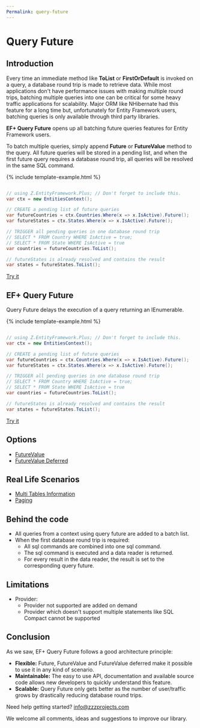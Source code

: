 ```yaml
---
Permalink: query-future
---
```


# Query Future

## Introduction

Every time an immediate method like **ToList** or **FirstOrDefault** is invoked on a query, a database round trip is made to retrieve data. While most applications don't have performance issues with making multiple round trips, batching multiple queries into one can be critical for some heavy traffic applications for scalability. Major ORM like NHibernate had this feature for a long time but, unfortunately for Entity Framework users, batching queries is only available through third party libraries.

**EF+ Query Future** opens up all batching future queries features for Entity Framework users.

To batch multiple queries, simply append **Future** or **FutureValue** method to the query. All future queries will be stored in a pending list, and when the first future query requires a database round trip, all queries will be resolved in the same SQL command.

{% include template-example.html %} 
```csharp

// using Z.EntityFramework.Plus; // Don't forget to include this.
var ctx = new EntitiesContext();

// CREATE a pending list of future queries
var futureCountries = ctx.Countries.Where(x => x.IsActive).Future();
var futureStates = ctx.States.Where(x => x.IsActive).Future();

// TRIGGER all pending queries in one database round trip
// SELECT * FROM Country WHERE IsActive = true;
// SELECT * FROM State WHERE IsActive = true
var countries = futureCountries.ToList();

// futureStates is already resolved and contains the result
var states = futureStates.ToList();

```

[Try it](https://dotnetfiddle.net/NnXMtb)

## EF+ Query Future

Query Future delays the execution of a query returning an IEnumerable.

{% include template-example.html %} 
```csharp

// using Z.EntityFramework.Plus; // Don't forget to include this.
var ctx = new EntitiesContext();

// CREATE a pending list of future queries
var futureCountries = ctx.Countries.Where(x => x.IsActive).Future();
var futureStates = ctx.States.Where(x => x.IsActive).Future();

// TRIGGER all pending queries in one database round trip
// SELECT * FROM Country WHERE IsActive = true;
// SELECT * FROM State WHERE IsActive = true
var countries = futureCountries.ToList();

// futureStates is already resolved and contains the result
var states = futureStates.ToList();

```

[Try it](https://dotnetfiddle.net/NnXMtb)

## Options

 - [FutureValue](options/ef6-query-future-value.md)
 - [FutureValue Deferred](options/ef6-query-future-value-deferred.md)
 
## Real Life Scenarios

 - [Multi Tables Information](scenarios/ef6-query-future-multi-tables-information.md)
 - [Paging](scenarios/ef6-query-future-paging.md)

## Behind the code

 - All queries from a context using query future are added to a batch list.
 - When the first database round trip is required:
   - All sql commands are combined into one sql command.
   - The sql command is executed and a data reader is returned.
   - For every result in the data reader, the result is set to the corresponding query future.

## Limitations

 - Provider:
   - Provider not supported are added on demand
   - Provider which doesn't support multiple statements like SQL Compact cannot be supported

## Conclusion

As we saw, EF+ Query Future follows a good architecture principle:

 - **Flexible:** Future, FutureValue and FutureValue deferred make it possible to use it in any kind of scenario.
 - **Maintainable:** The easy to use API, documentation and available source code allows new developers to quickly understand this feature.
 - **Scalable:** Query Future only gets better as the number of user/traffic grows by drastically reducing database round trips.

Need help getting started? [info@zzzprojects.com](mailto:info@zzzprojects.com)

We welcome all comments, ideas and suggestions to improve our library.
